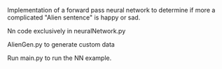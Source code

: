 Implementation of a forward pass neural network to determine if more a complicated "Alien sentence" is happy or sad.

Nn code exclusively in  neuralNetwork.py

AlienGen.py to generate custom data

Run main.py to run the NN example.